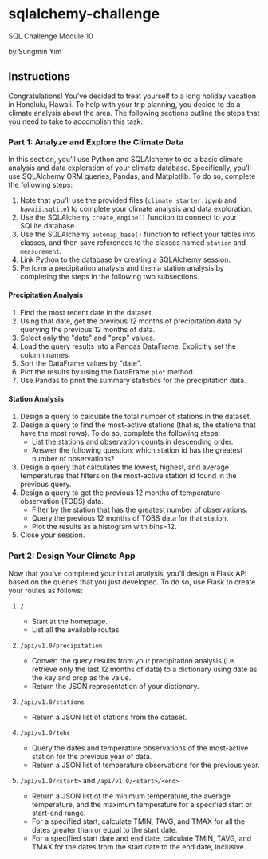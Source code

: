 # sqlalchemy-challenge
SQL Challenge Module 10

by Sungmin Yim

## Instructions ##
Congratulations! You've decided to treat yourself to a long holiday vacation in Honolulu, Hawaii. To help with your trip planning, you decide to do a climate analysis about the area. The following sections outline the steps that you need to take to accomplish this task.

### Part 1: Analyze and Explore the Climate Data ###
In this section, you’ll use Python and SQLAlchemy to do a basic climate analysis and data exploration of your climate database. Specifically, you’ll use SQLAlchemy ORM queries, Pandas, and Matplotlib. To do so, complete the following steps:
1. Note that you’ll use the provided files (`climate_starter.ipynb` and `hawaii.sqlite`) to complete your climate analysis and data exploration.
2. Use the SQLAlchemy `create_engine()` function to connect to your SQLite database.
3. Use the SQLAlchemy `automap_base()` function to reflect your tables into classes, and then save references to the classes named `station` and `measurement`.
4. Link Python to the database by creating a SQLAlchemy session.
5. Perform a precipitation analysis and then a station analysis by completing the steps in the following two subsections.

#### Precipitation Analysis ####
1. Find the most recent date in the dataset.
2. Using that date, get the previous 12 months of precipitation data by querying the previous 12 months of data.
3. Select only the "date" and "prcp" values.
4. Load the query results into a Pandas DataFrame. Explicitly set the column names.
5. Sort the DataFrame values by "date".
6. Plot the results by using the DataFrame `plot` method.
7. Use Pandas to print the summary statistics for the precipitation data.

#### Station Analysis ####
1. Design a query to calculate the total number of stations in the dataset.
2. Design a query to find the most-active stations (that is, the stations that have the most rows). To do so, complete the following steps:
   * List the stations and observation counts in descending order.
   * Answer the following question: which station id has the greatest number of observations?
3. Design a query that calculates the lowest, highest, and average temperatures that filters on the most-active station id found in the previous query.
4. Design a query to get the previous 12 months of temperature observation (TOBS) data.
   * Filter by the station that has the greatest number of observations.
   * Query the previous 12 months of TOBS data for that station.
   * Plot the results as a histogram with bins=12.
5. Close your session.

### Part 2: Design Your Climate App ###
Now that you’ve completed your initial analysis, you’ll design a Flask API based on the queries that you just developed. To do so, use Flask to create your routes as follows:

1. `/`
   * Start at the homepage.
   * List all the available routes.
  
2. `/api/v1.0/precipitation`
   * Convert the query results from your precipitation analysis (i.e. retrieve only the last 12 months of data) to a dictionary using date as the key and prcp as the value.
   * Return the JSON representation of your dictionary.

3. `/api/v1.0/stations`
   * Return a JSON list of stations from the dataset.
     
4. `/api/v1.0/tobs`
   * Query the dates and temperature observations of the most-active station for the previous year of data.
   * Return a JSON list of temperature observations for the previous year.

5. `/api/v1.0/<start>` and `/api/v1.0/<start>/<end>`
   * Return a JSON list of the minimum temperature, the average temperature, and the maximum temperature for a specified start or start-end range.
   * For a specified start, calculate TMIN, TAVG, and TMAX for all the dates greater than or equal to the start date.
   * For a specified start date and end date, calculate TMIN, TAVG, and TMAX for the dates from the start date to the end date, inclusive.
